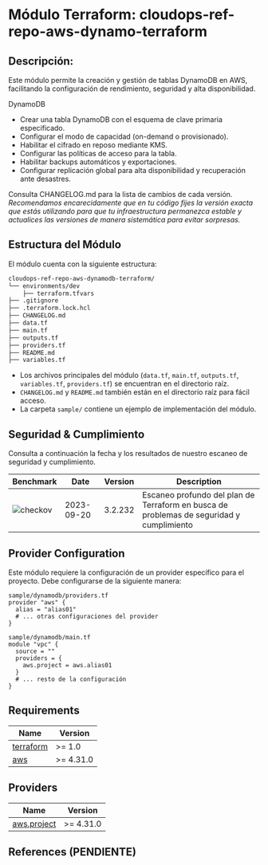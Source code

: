 # **Módulo Terraform: cloudops-ref-repo-aws-dynamo-terraform**

## Descripción:

Este módulo permite la creación y gestión de tablas DynamoDB en AWS, facilitando la configuración de rendimiento, seguridad y alta disponibilidad.

DynamoDB
- Crear una tabla DynamoDB con el esquema de clave primaria especificado.
- Configurar el modo de capacidad (on-demand o provisionado).
- Habilitar el cifrado en reposo mediante KMS.
- Configurar las políticas de acceso para la tabla.
- Habilitar backups automáticos y exportaciones.
- Configurar replicación global para alta disponibilidad y recuperación ante desastres.


Consulta CHANGELOG.md para la lista de cambios de cada versión. *Recomendamos encarecidamente que en tu código fijes la versión exacta que estás utilizando para que tu infraestructura permanezca estable y actualices las versiones de manera sistemática para evitar sorpresas.*

## Estructura del Módulo
El módulo cuenta con la siguiente estructura:

```bash
cloudops-ref-repo-aws-dynamodb-terraform/
└── environments/dev
    ├── terraform.tfvars
├── .gitignore
├── .terraform.lock.hcl
├── CHANGELOG.md
├── data.tf
├── main.tf
├── outputs.tf
├── providers.tf
├── README.md
├── variables.tf
```

- Los archivos principales del módulo (`data.tf`, `main.tf`, `outputs.tf`, `variables.tf`, `providers.tf`) se encuentran en el directorio raíz.
- `CHANGELOG.md` y `README.md` también están en el directorio raíz para fácil acceso.
- La carpeta `sample/` contiene un ejemplo de implementación del módulo.

## Seguridad & Cumplimiento
 
Consulta a continuación la fecha y los resultados de nuestro escaneo de seguridad y cumplimiento.
 
<!-- BEGIN_BENCHMARK_TABLE -->
| Benchmark | Date | Version | Description | 
| --------- | ---- | ------- | ----------- | 
| ![checkov](https://img.shields.io/badge/checkov-passed-green) | 2023-09-20 | 3.2.232 | Escaneo profundo del plan de Terraform en busca de problemas de seguridad y cumplimiento |
<!-- END_BENCHMARK_TABLE -->

## Provider Configuration

Este módulo requiere la configuración de un provider específico para el proyecto. Debe configurarse de la siguiente manera:

```hcl
sample/dynamodb/providers.tf
provider "aws" {
  alias = "alias01"
  # ... otras configuraciones del provider
}

sample/dynamodb/main.tf
module "vpc" {
  source = ""
  providers = {
    aws.project = aws.alias01
  }
  # ... resto de la configuración
}
```

## Requirements

| Name | Version |
|------|---------|
| <a name="requirement_terraform"></a> [terraform](#requirement\_terraform) | >= 1.0 |
| <a name="requirement_aws"></a> [aws](#requirement\_aws) | >= 4.31.0 |

## Providers

| Name | Version |
|------|---------|
| <a name="provider_aws.project"></a> [aws.project](#provider\_aws) | >= 4.31.0 |

## References (PENDIENTE)
